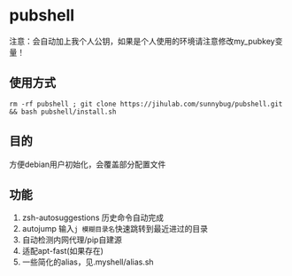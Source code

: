# pubshell
注意：会自动加上我个人公钥，如果是个人使用的环境请注意修改my_pubkey变量！

## 使用方式
`
rm -rf pubshell ; git clone https://jihulab.com/sunnybug/pubshell.git && bash pubshell/install.sh
`
## 目的
方便debian用户初始化，会覆盖部分配置文件

## 功能
1. zsh-autosuggestions
   历史命令自动完成
2. autojump
   输入`j 模糊目录名`快速跳转到最近进过的目录
3. 自动检测内网代理/pip自建源
4. 适配apt-fast(如果存在)
5. 一些简化的alias，见.myshell/alias.sh